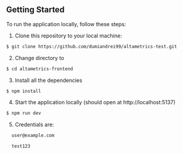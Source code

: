 ## Getting Started

To run the application locally, follow these steps:

1. Clone this repository to your local machine:
```bash
$ git clone https://github.com/dumiandrei99/altametrics-test.git
```
2. Change directory to
```bash
$ cd altametrics-frontend
```
3. Install all the dependencies
```bash
$ npm install
```

4. Start the application locally (should open at http://localhost:5137)
```bash
$ npm run dev
```
5. Credentials are: 
```bash
  user@example.com
```
```bash
  test123
```